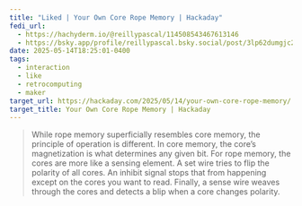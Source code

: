 ```yaml
---
title: "Liked | Your Own Core Rope Memory | Hackaday"
fedi_url:
  - https://hachyderm.io/@reillypascal/114508543467613146
  - https://bsky.app/profile/reillypascal.bsky.social/post/3lp62dumgjc2i
date: 2025-05-14T18:25:01-0400
tags:
  - interaction
  - like
  - retrocomputing
  - maker
target_url: https://hackaday.com/2025/05/14/your-own-core-rope-memory/
target_title: Your Own Core Rope Memory | Hackaday
---
```


> While rope memory superficially resembles core memory, the principle of operation is different. In core memory, the core’s magnetization is what determines any given bit. For rope memory, the cores are more like a sensing element. A set wire tries to flip the polarity of all cores. An inhibit signal stops that from happening except on the cores you want to read. Finally, a sense wire weaves through the cores and detects a blip when a core changes polarity.